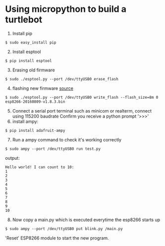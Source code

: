 # Using micropython to build a turtlebot

1. Install pip
```
$ sudo easy_install pip
```
2. Install esptool
```
$ pip install esptool
```
3. Erasing old firmware
```
$ sudo ./esptool.py --port /dev/ttyUSB0 erase_flash
```
4. flashing new firmware [source](http://micropython.org/download/#esp8266)

```
$ sudo ./esptool.py --port /dev/ttyUSB0 write_flash --flash_size=8m 0 esp8266-20160809-v1.8.3.bin
```
5. Connect a serial port terminal such as minicom or realterm, connect using 115200 baudrate
Confirm you receive a python prompt '>>>'
6. install ampy: 
```
$ pip install adafruit-ampy
```
7. Run a ampy command to check it's working correctly
```
$ sudo ampy --port /dev/ttyUSB0 run test.py
```
output:
```
Hello world! I can count to 10:
1
2
3
4
5
6
7
8
9
10
```
8. Now copy a main.py which is executed everytime the esp8266 starts up
```
$ sudo ampy --port /dev/ttyUSB0 put blink.py /main.py
```
'Reset' ESP8266 module to start the new program.